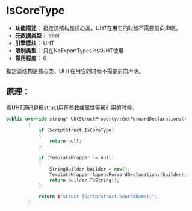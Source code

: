 # IsCoreType

- **功能描述：** 指定该结构是核心类，UHT在用它的时候不需要前向声明。
- **元数据类型：** bool
- **引擎模块：** UHT
- **限制类型：** 只在NoExportTypes.h供UHT使用
- **常用程度：** 0

指定该结构是核心类，UHT在用它的时候不需要前向声明。

## 原理：

看UHT源码是把struct用在参数或属性等被引用的时候。

```cpp
public override string? UhtStructProperty::GetForwardDeclarations()
		{
			if (ScriptStruct.IsCoreType)
			{
				return null;
			}

			if (TemplateWrapper != null)
			{
				StringBuilder builder = new();
				TemplateWrapper.AppendForwardDeclarations(builder);
				return builder.ToString();
			}

			return $"struct {ScriptStruct.SourceName};";
		}
```